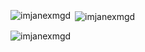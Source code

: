 <p><img align="left" src="https://github-readme-stats.vercel.app/api/top-langs?username=imjanexmgd&show_icons=true&locale=en&layout=compact" alt="imjanexmgd" /></p>

<p>&nbsp;<img align="center" src="https://github-readme-stats.vercel.app/api?username=imjanexmgd&show_icons=true&locale=en" alt="imjanexmgd" /></p>

<p><img align="center" src="https://github-readme-streak-stats.herokuapp.com/?user=imjanexmgd&" alt="imjanexmgd" /></p>
